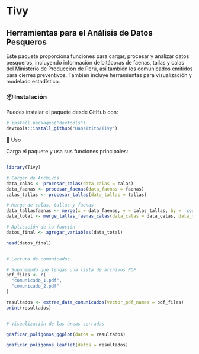# Tivy  
## Herramientas para el Análisis de Datos Pesqueros  

Este paquete proporciona funciones para cargar, procesar y analizar datos pesqueros, incluyendo información de bitácoras de faenas, tallas y calas del Ministerio de Producción de Perú, así también los comunicados emitidos para cierres preventivos. También incluye herramientas para visualización y modelado estadístico.  

### 📦 Instalación  
Puedes instalar el paquete desde GitHub con:  

```r
# install.packages("devtools")
devtools::install_github("HansTtito/Tivy")
```

🚀 Uso

Carga el paquete y usa sus funciones principales:

```r

library(Tivy)

# Cargar de Archivos
data_calas <- procesar_calas(data_calas = calas)
data_faenas <- procesar_faenas(data_faenas = faenas)
calas_tallas <- procesar_tallas(data_tallas = tallas)

# Merge de calas, tallas y faenas
data_tallasfaenas <- merge(x = data_faenas, y = calas_tallas, by = 'codigo_faena')
data_total <- merge_tallas_faenas_calas(data_calas = data_calas, data_tallas_faenas = data_tallasfaenas)

# Aplicación de la función
datos_final <- agregar_variables(data_total)

head(datos_final)


# Lectura de comunicados

# Suponiendo que tengas una lista de archivos PDF
pdf_files <- c(
  "comunicado_1.pdf",
  "comunicado_2.pdf"
)

resultados <- extrae_data_comunicados(vector_pdf_names = pdf_files)
print(resultados)


# Visualización de las áreas cerradas

graficar_poligonos_ggplot(datos = resultados)

graficar_poligonos_leaflet(datos = resultados)

```
